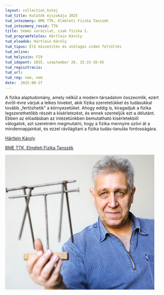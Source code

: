 ```yaml
---
layout: collection_kutej
tud_title: Kutatók éjszakája 2025
tud_intezmeny: BME TTK, Elméleti Fizika Tanszék
tud_intezmeny_rovid: TTK
title: Semmi varázslat, csak fizika I.
tud_programfelelos: Härtlein Károly
tud_eloadok: Härtlein Károly
tud_tipus: Élő közvetítés és utólagos videó feltöltés
tud_online: 
tud_helyszin: F29
tud_idopont: 2025. szeptember 26. 15:15-16:45
tud_regisztracio: 
tud_url: 
tud_reg: nem, nem
date:  2025-08-27
---
```


A fizika alaptudomány, amely nélkül a modern társadalom összeomlik, ezért évről-évre várjuk a lelkes híveket, akik fizika szeretetükkel és tudásukkal tovább „fertőzhetik” a környezetüket. 
Ahogy eddig is, kiragadjuk a fizika legszerethetőbb részét a kísérletezést, és ennek szenteljük ezt a délutánt. 
Ebben az előadásban az intézetünkben bemutatható kísérletekből válogatok, azt szeretném megmutatni, hogy a fizika mennyire szövi át a mindennapjainkat, és ezzel rávilágítani a fizika tudás-tanulás fontosságára.

[Härtlein Károly](https://tudprog.bme.hu/kutatok_ejszakaja/profilok/hartlein_karoly)

[BME TTK, Elméleti Fizika Tanszék](https://dtp.physics.bme.hu/)

![Semmi varázslat, csak fizika I.](../2025/images/semmi-varazslat-csak-fizika-i.png)
